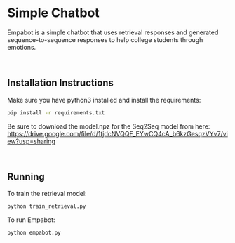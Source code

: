 # Simple Chatbot

Empabot is a simple chatbot that uses retrieval responses and generated sequence-to-sequence responses to help college students through emotions.

<br>

## Installation Instructions

Make sure you have python3 installed and install the requirements:

```bash
pip install -r requirements.txt
```

Be sure to download the model.npz for the Seq2Seq model from here:
https://drive.google.com/file/d/1tjdcNVQQF_EYwCQ4cA_b6kzGesqzVYv7/view?usp=sharing

<br>

## Running

To train the retrieval model:

```bash
python train_retrieval.py
```

To run Empabot:

```bash
python empabot.py
```

